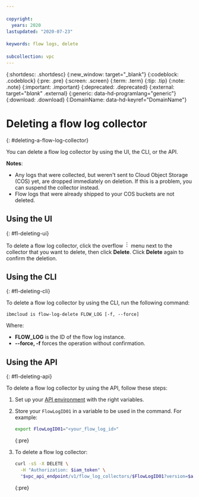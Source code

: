 ```yaml
---

copyright:
  years: 2020
lastupdated: "2020-07-23"

keywords: flow logs, delete

subcollection: vpc
---
```


{:shortdesc: .shortdesc}
{:new_window: target="_blank"}
{:codeblock: .codeblock}
{:pre: .pre}
{:screen: .screen}
{:term: .term}
{:tip: .tip}
{:note: .note}
{:important: .important}
{:deprecated: .deprecated}
{:external: target="_blank_" .external}
{:generic: data-hd-programlang="generic"}
{:download: .download}
{:DomainName: data-hd-keyref="DomainName"}

# Deleting a flow log collector
{: #deleting-a-flow-log-collector}

You can delete a flow log collector by using the UI, the CLI, or the API.

**Notes**:

* Any logs that were collected, but weren't sent to Cloud Object Storage (COS) yet, are dropped immediately on deletion. If this is a problem, you can suspend the collector instead.
* Flow logs that were already shipped to your COS buckets are not deleted.

## Using the UI
{: #fl-deleting-ui}

To delete a flow log collector, click the overflow ![overflow menu](images/overflow.png) menu next to the collector that you want to delete, then click **Delete**. Click **Delete** again to confirm the deletion.

## Using the CLI
{: #fl-deleting-cli}

To delete a flow log collector by using the CLI, run the following command:

```
ibmcloud is flow-log-delete FLOW_LOG [-f, --force]
```

Where:

- **FLOW_LOG** is the ID of the flow log instance.
- **--force, -f** forces the operation without confirmation.

## Using the API
{: #fl-deleting-api}

To delete a flow log collector by using the API, follow these steps:

1. Set up your [API environment](/docs/vpc?topic=vpc-set-up-environment#api-prerequisites-setup) with
the right variables.
2. Store your `FlowLogID01` in a variable to be used in the command. For example:
    ```sh
    export FlowLogID01="<your_flow_log_id>"
    ```
    {:pre}
3. To delete a flow log collector:

   ```sh
   curl -sS -X DELETE \
     -H "Authorization: $iam_token" \
     "$vpc_api_endpoint/v1/flow_log_collectors/$FlowLogID01?version=$api_version&generation=2" | jq
   ```
   {:pre}
